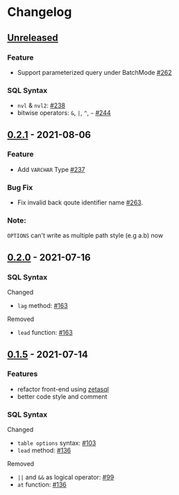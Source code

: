 # Changelog

## [Unreleased]
### Feature
- Support parameterized query under BatchMode [#262](https://github.com/4paradigm/OpenMLDB/issues/262)
### SQL Syntax
- `nvl` & `nvl2`:  [#238](https://github.com/4paradigm/OpenMLDB/issues/238)
- bitwise operators: `&`, `|`, `^`, `~` [#244](https://github.com/4paradigm/OpenMLDB/pull/244)

## [0.2.1] - 2021-08-06
### Feature
+ Add `VARCHAR` Type [#237](https://github.com/4paradigm/OpenMLDB/issues/237)

### Bug Fix
- Fix invalid back qoute identifier name [#263](https://github.com/4paradigm/OpenMLDB/issues/263). 
  
### Note: 
`OPTIONS` can't write as multiple path style (e.g a.b) now

## [0.2.0] - 2021-07-16
### SQL Syntax

Changed
- `lag` method: [#163](https://github.com/4paradigm/HybridSE/issues/163)

Removed
- `lead` function: [#163](https://github.com/4paradigm/HybridSE/issues/163)

## [0.1.5] - 2021-07-14

### Features

+ refactor front-end using [zetasql](https://github.com/jingchen2222/zetasql)
+ better code style and comment

### SQL Syntax

Changed
- `table options` syntax: [#103](https://github.com/4paradigm/HybridSE/issues/103)
- `lead` method: [#136](https://github.com/4paradigm/HybridSE/pull/136)

Removed
- `||` and `&&` as logical operator: [#99](https://github.com/4paradigm/HybridSE/issues/99)
- `at` function: [#136](https://github.com/4paradigm/HybridSE/pull/136)

[Unreleased]: https://github.com/4paradigm/HybridSE/compare/v0.2.1...HEAD
[0.2.1]: https://github.com/4paradigm/HybridSE/compare/v0.2.0...v0.2.1
[0.2.0]: https://github.com/4paradigm/HybridSE/compare/v0.1.5...v0.2.0
[0.1.5]: https://github.com/4paradigm/HybridSE/compare/v0.1.4...v0.1.5
